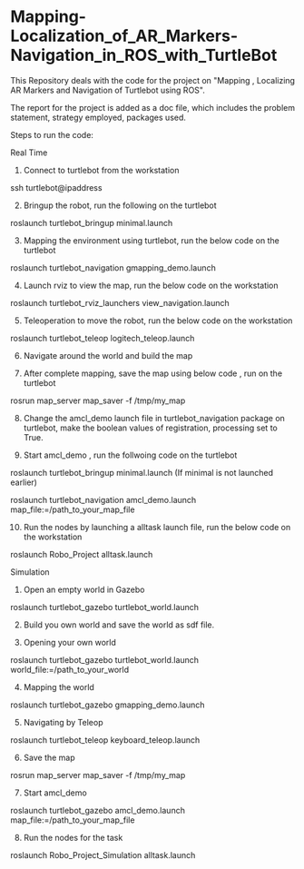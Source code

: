 # Mapping-Localization_of_AR_Markers-Navigation_in_ROS_with_TurtleBot

This Repository deals with the code for the project on "Mapping , Localizing AR Markers and Navigation of Turtlebot using ROS".

The report for the project is added as a doc file, which includes the problem statement, strategy employed, packages used.

Steps to run the code:

Real Time

1. Connect to turtlebot from the workstation

ssh turtlebot@ipaddress

2. Bringup the robot, run the following on the turtlebot

roslaunch turtlebot_bringup minimal.launch

3. Mapping the environment using turtlebot, run the below code on the turtlebot

roslaunch turtlebot_navigation gmapping_demo.launch

4. Launch rviz to view the map, run the below code on the workstation

roslaunch turtlebot_rviz_launchers view_navigation.launch

5. Teleoperation to move the robot, run the below code on the workstation

roslaunch turtlebot_teleop logitech_teleop.launch

6. Navigate around the world and build the map

7. After complete mapping, save the map using below code , run on the turtlebot

rosrun map_server map_saver -f /tmp/my_map

8. Change the amcl_demo launch file in turtlebot_navigation package on turtlebot, make the boolean values of registration, processing set to True.

9. Start amcl_demo , run the follwoing code on the turtlebot

roslaunch turtlebot_bringup minimal.launch (If minimal is not launched earlier)

roslaunch turtlebot_navigation amcl_demo.launch map_file:=/path_to_your_map_file

10. Run the nodes by launching a alltask launch file, run the below code on the workstation

roslaunch Robo_Project alltask.launch

Simulation

1. Open an empty world in Gazebo

roslaunch turtlebot_gazebo turtlebot_world.launch

2. Build you own world and save the world as sdf file.

3. Opening your own world

roslaunch turtlebot_gazebo turtlebot_world.launch world_file:=/path_to_your_world

4. Mapping the world 

roslaunch turtlebot_gazebo gmapping_demo.launch

5. Navigating by Teleop 

roslaunch turtlebot_teleop keyboard_teleop.launch

6. Save the map

rosrun map_server map_saver -f /tmp/my_map

7. Start amcl_demo

roslaunch turtlebot_gazebo amcl_demo.launch map_file:=/path_to_your_map_file

8. Run the nodes for the task

roslaunch Robo_Project_Simulation alltask.launch
